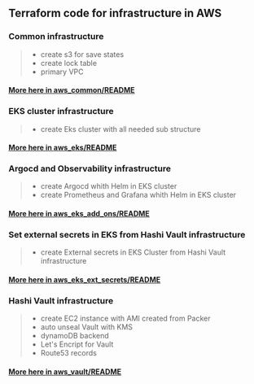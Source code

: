 ## Terraform code for infrastructure in AWS

### Common infrastructure
> - create s3 for save states
> - create lock table
> - primary VPC
#### [More here in aws_common/README](aws_common/README.md)
### EKS cluster infrastructure
> - create Eks cluster with all needed sub structure
#### [More here in aws_eks/README](aws_eks/README.md)
### Argocd and Observability infrastructure
> - create Argocd whith Helm in EKS cluster
> - create Prometheus and Grafana whith Helm in EKS cluster
#### [More here in aws_eks_add_ons/README](aws_eks_add_ons/README.md)
### Set external secrets in EKS from Hashi Vault infrastructure
> - create External secrets in EKS Cluster from Hashi Vault infrastructure
#### [More here in aws_eks_ext_secrets/README](aws_eks_ext_secrets/README.md)
### Hashi Vault infrastructure
> - create EC2 instance with AMI created from Packer
> - auto unseal Vault with KMS
> - dynamoDB backend
> - Let's Encript for Vault
> - Route53 records
#### [More here in aws_vault/README](aws_vault/README.md)
